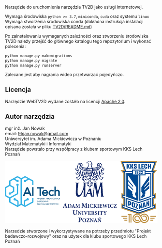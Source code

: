 Narzędzie do uruchomienia narzędzia TV2D jako usługi internetowej.

Wymaga środowiska `python >= 3.7`, `miniconda`, `cuda` oraz systemu `linux`   
Wymaga stworzenia środowiska conda (dokładna instrukcja instalacji opisana została w pliku [TV2D/README.md](TV2D/README.md#tworzenie-środowiska-tv2d))   

Po zainstalowaniu wymaganych zależności oraz stworzeniu środowiska TV2D należy przejść do głównego katalogu tego repozytorium i wykonać polecenia:
```
python manage.py makemigrations
python manage.py migrate
python manage.py runserver
```

Zalecane jest aby nagrania wideo przetwarzać pojedyńczo.


## Licencja

Narzędzie WebTV2D wydane zostało na licencji [Apache 2.0](TV2D/LICENSE).

## Autor narzędzia
mgr inż. Jan Nowak   
email: 95jan.nowak@gmail.com   
Uniwersytet im. Adama Mickiewicza w Poznaniu   
Wydział Matematyki i Informatyki    
Narzędzie powstało przy współpracy z klubem sportowym KKS Lech Poznań   
<p align="center">
    <img src="TV2D/images_repo/brands.png"/>
</p>

Narzedzie stworzone i wykorzystywane na potrzeby przedmiotu "Projekt badawczo-rozwojowy" oraz na użytek dla klubu sportowego KKS Lech Poznań
